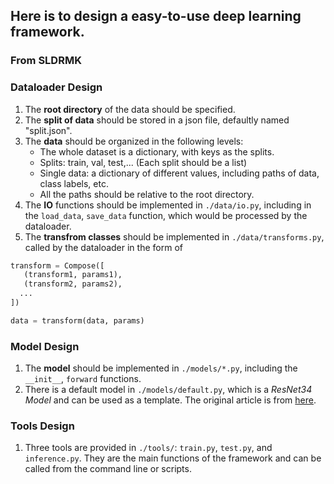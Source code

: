 ## Here is to design a easy-to-use deep learning framework.
### From SLDRMK

### Dataloader Design
1. The **root directory** of the data should be specified.
2. The **split of data** should be stored in a json file, defaultly named "split.json".
3. The **data** should be organized in the following levels:
   - The whole dataset is a dictionary, with keys as the splits.
   - Splits: train, val, test,... (Each split should be a list)
   - Single data: a dictionary of different values, including paths of data, class labels, etc.
   - All the paths should be relative to the root directory.
4. The **IO** functions should be implemented in `./data/io.py`, including in the `load_data`, `save_data` function, which would be processed by the dataloader.
5. The **transfrom classes** should be implemented in `./data/transforms.py`, called by the dataloader in the form of 
```python
transform = Compose([
   (transform1, params1),
   (transform2, params2),
  ...
])

data = transform(data, params)
```

### Model Design
1. The **model** should be implemented in `./models/*.py`, including the `__init__`, `forward` functions.
2. There is a default model in `./models/default.py`, which is a *ResNet34 Model* and can be used as a template. The original article is from [here](https://arxiv.org/abs/1512.03385).

### Tools Design
1. Three tools are provided in `./tools/`: `train.py`, `test.py`, and `inference.py`. They are the main functions of the framework and can be called from the command line or scripts.